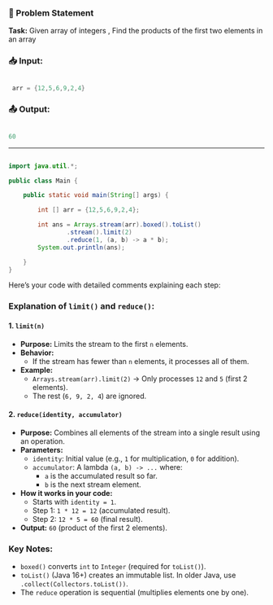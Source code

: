 ### 🧩 Problem Statement

**Task:**
Given array of integers , Find the products of the first two elements in an array


### 📥 Input:

```java

 arr = {12,5,6,9,2,4}

```

### 📤 Output:

```java

60

```

---


``` java

import java.util.*;

public class Main {

    public static void main(String[] args) {

        int [] arr = {12,5,6,9,2,4};

        int ans = Arrays.stream(arr).boxed().toList()
                .stream().limit(2)
                .reduce(1, (a, b) -> a * b);
        System.out.println(ans);

    }
}

```

Here’s your code with detailed comments explaining each step:

### Explanation of `limit()` and `reduce()`:

#### **1. `limit(n)`**
- **Purpose:** Limits the stream to the first `n` elements.
- **Behavior:**  
  - If the stream has fewer than `n` elements, it processes all of them.
- **Example:**  
  - `Arrays.stream(arr).limit(2)` → Only processes `12` and `5` (first 2 elements).
  - The rest (`6, 9, 2, 4`) are ignored.

#### **2. `reduce(identity, accumulator)`**
- **Purpose:** Combines all elements of the stream into a single result using an operation.
- **Parameters:**
  - `identity`: Initial value (e.g., `1` for multiplication, `0` for addition).
  - `accumulator`: A lambda `(a, b) -> ...` where:
    - `a` is the accumulated result so far.
    - `b` is the next stream element.
- **How it works in your code:**
  - Starts with `identity = 1`.
  - Step 1: `1 * 12 = 12` (accumulated result).
  - Step 2: `12 * 5 = 60` (final result).
- **Output:** `60` (product of the first 2 elements).

### Key Notes:
- `boxed()` converts `int` to `Integer` (required for `toList()`).
- `toList()` (Java 16+) creates an immutable list. In older Java, use `.collect(Collectors.toList())`.
- The `reduce` operation is sequential (multiplies elements one by one).
